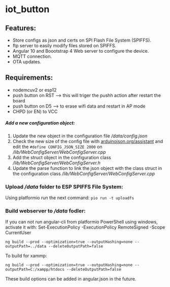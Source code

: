 # iot_button

## Features:

* Store configs as json and certs on SPI Flash File System (SPIFFS).
* ftp server to easily modify files stored on SPIFFS.
* Angular 10 and Boootstrap 4 Web server to configure the device.
* MQTT connection.
* OTA updates.

## Requirements:

* nodemcuv2 or esp12
* push button on RST --> this will triger the pushh action after restart the board
* push button on D5 --> to erase wifi data and restart in AP mode
* CHPD (or EN) to VCC

##### Add a new configuration object:
1. Update the new object in the  configuration file _/data/config.json_
2. Check the new size of the config file with [arduinojson.org/assistant](arduinojson.org/assistant) and edit the `#define CONFIG_JSON_SIZE 2000` on _/lib/WebConfigServer/WebConfigServer.cpp_
3. Add the struct object in the configuration class _/lib/WebConfigServer/WebConfigServer.h_
4. Update the parse function to link the json object with the class struct in the configuration class _/lib/WebConfigServer/WebConfigServer.cpp_

### Upload _/data_ folder to ESP SPIFFS File System:

Using platformio run the next command: `pio run -t uploadfs`


### Build webserver to _/data_ fodler:
If you can not run angular-cli from platformio PowerShell using windows, activate it with:
Set-ExecutionPolicy -ExecutionPolicy RemoteSigned -Scope CurrentUser

```console
ng build --prod --optimization=true --outputHashing=none --outputPath=../data --deleteOutputPath=false
```

To build for xammp:
```console
ng build --prod --optimization=true --outputHashing=none --outputPath=C:/xampp/htdocs --deleteOutputPath=false
```

These build options can be added in angular.json in the future.

